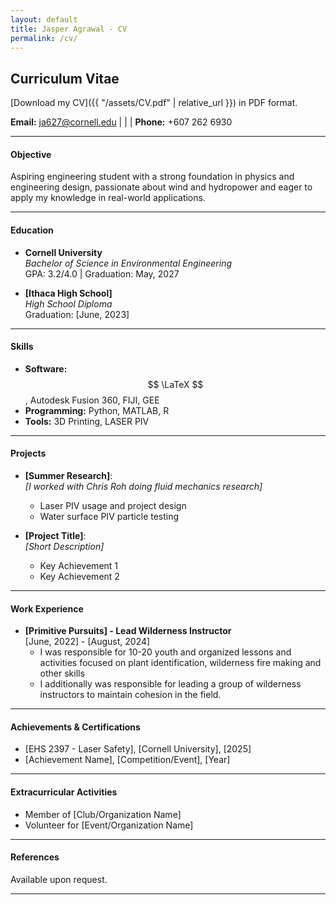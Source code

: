 ```yaml
---
layout: default
title: Jasper Agrawal - CV
permalink: /cv/
---
```

## Curriculum Vitae
<link rel="stylesheet" href="https://cdn.jsdelivr.net/npm/katex@0.16.0/dist/katex.min.css" integrity="sha384-..." crossorigin="anonymous">
<script defer src="https://cdn.jsdelivr.net/npm/katex@0.16.0/dist/katex.min.js" integrity="sha384-..." crossorigin="anonymous"></script>
<script defer src="https://cdn.jsdelivr.net/npm/katex@0.16.0/dist/contrib/auto-render.min.js" integrity="sha384-..." crossorigin="anonymous"
    onload="renderMathInElement(document.body);"></script>

[Download my CV]({{ "/assets/CV.pdf" | relative_url }}) in PDF format.


**Email:** [ja627@cornell.edu](mailto:ja627@cornell.edu) | | | **Phone:** +607 262 6930

---

#### Objective
Aspiring engineering student with a strong foundation in physics and engineering design, passionate about wind and hydropower and eager to apply my knowledge in real-world applications.

---

#### Education
- **Cornell University**  
  *Bachelor of Science in Environmental Engineering*  
  GPA: 3.2/4.0 | Graduation: May, 2027

- **[Ithaca High School]**  
  *High School Diploma*  
  Graduation: [June, 2023]

---

#### Skills
- **Software:** $$ \LaTeX $$, Autodesk Fusion 360, FIJI, GEE 
- **Programming:** Python, MATLAB, R
- **Tools:** 3D Printing, LASER PIV

---

#### Projects
- **[Summer Research]**:  
  *[I worked with Chris Roh doing fluid mechanics research]*  
  - Laser PIV usage and project design
  - Water surface PIV particle testing

- **[Project Title]**:  
  *[Short Description]*  
  - Key Achievement 1  
  - Key Achievement 2  

---

#### Work Experience
- **[Primitive Pursuits] - Lead Wilderness Instructor**  
  [June, 2022] - [August, 2024]  
  - I was responsible for 10-20 youth and organized lessons and activities focused on plant identification, wilderness fire making and other skills
  - I additionally was responsible for leading a group of wilderness instructors to maintain cohesion in the field.  

---

#### Achievements & Certifications
- [EHS 2397 - Laser Safety], [Cornell University], [2025]  
- [Achievement Name], [Competition/Event], [Year]  

---

#### Extracurricular Activities
- Member of [Club/Organization Name]  
- Volunteer for [Event/Organization Name]  

---

#### References
Available upon request.

---
